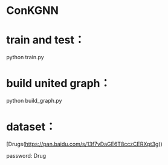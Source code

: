 # ConKGNN
# train and test：
python train.py

# build united graph：
python build_graph.py

# dataset：
[Drugs(https://pan.baidu.com/s/13f7vDaGE6T8cczCERXpt3g))

password: Drug

